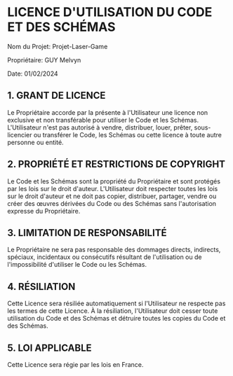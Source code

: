 # LICENCE D'UTILISATION DU CODE ET DES SCHÉMAS

Nom du Projet: Projet-Laser-Game

Propriétaire: GUY Melvyn

Date: 01/02/2024

## 1. GRANT DE LICENCE

Le Propriétaire accorde par la présente à l'Utilisateur une licence non exclusive et non transférable pour utiliser le Code et les Schémas. L'Utilisateur n'est pas autorisé à vendre, distribuer, louer, prêter, sous-licencier ou transférer le Code, les Schémas ou cette licence à toute autre personne ou entité.

## 2. PROPRIÉTÉ ET RESTRICTIONS DE COPYRIGHT

Le Code et les Schémas sont la propriété du Propriétaire et sont protégés par les lois sur le droit d'auteur. L'Utilisateur doit respecter toutes les lois sur le droit d'auteur et ne doit pas copier, distribuer, partager, vendre ou créer des œuvres dérivées du Code ou des Schémas sans l'autorisation expresse du Propriétaire.

## 3. LIMITATION DE RESPONSABILITÉ

Le Propriétaire ne sera pas responsable des dommages directs, indirects, spéciaux, incidentaux ou consécutifs résultant de l'utilisation ou de l'impossibilité d'utiliser le Code ou les Schémas.

## 4. RÉSILIATION

Cette Licence sera résiliée automatiquement si l'Utilisateur ne respecte pas les termes de cette Licence. À la résiliation, l'Utilisateur doit cesser toute utilisation du Code et des Schémas et détruire toutes les copies du Code et des Schémas.

## 5. LOI APPLICABLE

Cette Licence sera régie par les lois en France.

